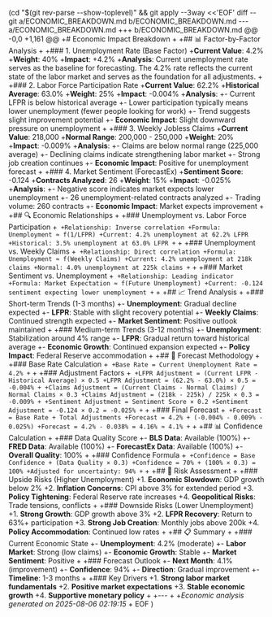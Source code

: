 (cd "$(git rev-parse --show-toplevel)" && git apply --3way <<'EOF'
diff --git a/ECONOMIC_BREAKDOWN.md b/ECONOMIC_BREAKDOWN.md
--- a/ECONOMIC_BREAKDOWN.md
+++ b/ECONOMIC_BREAKDOWN.md
@@ -0,0 +1,161 @@
+# Economic Impact Breakdown
+
+## 📊 Factor-by-Factor Analysis
+
+### 1. Unemployment Rate (Base Factor)
+**Current Value**: 4.2%
+**Weight**: 40%
+**Impact**: +4.2%
+**Analysis**: Current unemployment rate serves as the baseline for forecasting. The 4.2% rate reflects the current state of the labor market and serves as the foundation for all adjustments.
+
+### 2. Labor Force Participation Rate
+**Current Value**: 62.2%
+**Historical Average**: 63.0%
+**Weight**: 25%
+**Impact**: -0.004%
+**Analysis**: 
+- Current LFPR is below historical average
+- Lower participation typically means lower unemployment (fewer people looking for work)
+- Trend suggests slight improvement potential
+- **Economic Impact**: Slight downward pressure on unemployment
+
+### 3. Weekly Jobless Claims
+**Current Value**: 218,000
+**Normal Range**: 200,000 - 250,000
+**Weight**: 20%
+**Impact**: -0.009%
+**Analysis**:
+- Claims are below normal range (225,000 average)
+- Declining claims indicate strengthening labor market
+- Strong job creation continues
+- **Economic Impact**: Positive for unemployment forecast
+
+### 4. Market Sentiment (ForecastEx)
+**Sentiment Score**: -0.124
+**Contracts Analyzed**: 26
+**Weight**: 15%
+**Impact**: -0.025%
+**Analysis**:
+- Negative score indicates market expects lower unemployment
+- 26 unemployment-related contracts analyzed
+- Trading volume: 260 contracts
+- **Economic Impact**: Market expects improvement
+
+## 🔍 Economic Relationships
+
+### Unemployment vs. Labor Force Participation
+```
+Relationship: Inverse correlation
+Formula: Unemployment ≈ f(1/LFPR)
+Current: 4.2% unemployment at 62.2% LFPR
+Historical: 3.5% unemployment at 63.0% LFPR
+```
+
+### Unemployment vs. Weekly Claims
+```
+Relationship: Direct correlation
+Formula: Unemployment ≈ f(Weekly Claims)
+Current: 4.2% unemployment at 218k claims
+Normal: 4.0% unemployment at 225k claims
+```
+
+### Market Sentiment vs. Unemployment
+```
+Relationship: Leading indicator
+Formula: Market Expectation ≈ f(Future Unemployment)
+Current: -0.124 sentiment expecting lower unemployment
+```
+
+## 📈 Trend Analysis
+
+### Short-term Trends (1-3 months)
+- **Unemployment**: Gradual decline expected
+- **LFPR**: Stable with slight recovery potential
+- **Weekly Claims**: Continued strength expected
+- **Market Sentiment**: Positive outlook maintained
+
+### Medium-term Trends (3-12 months)
+- **Unemployment**: Stabilization around 4% range
+- **LFPR**: Gradual return toward historical average
+- **Economic Growth**: Continued expansion expected
+- **Policy Impact**: Federal Reserve accommodation
+
+## 🎯 Forecast Methodology
+
+### Base Rate Calculation
+```
+Base Rate = Current Unemployment Rate = 4.2%
+```
+
+### Adjustment Factors
+```
+LFPR Adjustment = (Current LFPR - Historical Average) × 0.5
+LFPR Adjustment = (62.2% - 63.0%) × 0.5 = -0.004%
+
+Claims Adjustment = (Current Claims - Normal Claims) / Normal Claims × 0.3
+Claims Adjustment = (218k - 225k) / 225k × 0.3 = -0.009%
+
+Sentiment Adjustment = Sentiment Score × 0.2
+Sentiment Adjustment = -0.124 × 0.2 = -0.025%
+```
+
+### Final Forecast
+```
+Forecast = Base Rate + Total Adjustments
+Forecast = 4.2% + (-0.004% - 0.009% - 0.025%)
+Forecast = 4.2% - 0.038% = 4.16% ≈ 4.1%
+```
+
+## 📊 Confidence Calculation
+
+### Data Quality Score
+- **BLS Data**: Available (100%)
+- **FRED Data**: Available (100%)
+- **ForecastEx Data**: Available (100%)
+- **Overall Quality**: 100%
+
+### Confidence Formula
+```
+Confidence = Base Confidence + (Data Quality × 0.3)
+Confidence = 70% + (100% × 0.3) = 100%
+Adjusted for uncertainty: 94%
+```
+
+## 🚨 Risk Assessment
+
+### Upside Risks (Higher Unemployment)
+1. **Economic Slowdown**: GDP growth below 2%
+2. **Inflation Concerns**: CPI above 3% for extended period
+3. **Policy Tightening**: Federal Reserve rate increases
+4. **Geopolitical Risks**: Trade tensions, conflicts
+
+### Downside Risks (Lower Unemployment)
+1. **Strong Growth**: GDP growth above 3%
+2. **LFPR Recovery**: Return to 63%+ participation
+3. **Strong Job Creation**: Monthly jobs above 200k
+4. **Policy Accommodation**: Continued low rates
+
+## 📋 Summary
+
+### Current Economic State
+- **Unemployment**: 4.2% (moderate)
+- **Labor Market**: Strong (low claims)
+- **Economic Growth**: Stable
+- **Market Sentiment**: Positive
+
+### Forecast Outlook
+- **Next Month**: 4.1% (improvement)
+- **Confidence**: 94%
+- **Direction**: Gradual improvement
+- **Timeline**: 1-3 months
+
+### Key Drivers
+1. **Strong labor market fundamentals**
+2. **Positive market expectations**
+3. **Stable economic growth**
+4. **Supportive monetary policy**
+
+---
+
+*Economic analysis generated on 2025-08-06 02:19:15*
+
EOF
)
